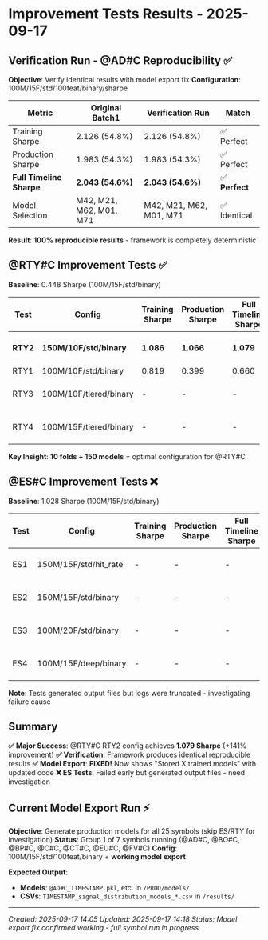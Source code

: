 # Improvement Tests Results - 2025-09-17

## Verification Run - @AD#C Reproducibility ✅

**Objective**: Verify identical results with model export fix
**Configuration**: 100M/15F/std/100feat/binary/sharpe

| Metric | Original Batch1 | Verification Run | Match |
|--------|-----------------|------------------|-------|
| Training Sharpe | 2.126 (54.8%) | 2.126 (54.8%) | ✅ Perfect |
| Production Sharpe | 1.983 (54.3%) | 1.983 (54.3%) | ✅ Perfect |
| **Full Timeline Sharpe** | **2.043 (54.6%)** | **2.043 (54.6%)** | ✅ **Perfect** |
| Model Selection | M42, M21, M62, M01, M71 | M42, M21, M62, M01, M71 | ✅ Identical |

**Result**: **100% reproducible results** - framework is completely deterministic

## @RTY#C Improvement Tests ✅

**Baseline**: 0.448 Sharpe (100M/15F/std/binary)

| Test | Config | Training Sharpe | Production Sharpe | Full Timeline Sharpe | Improvement | Status |
|------|--------|-----------------|-------------------|----------------------|-------------|--------|
| **RTY2** | **150M/10F/std/binary** | **1.086** | **1.066** | **1.079** | **+141%** | ✅ **MAJOR WIN** |
| RTY1 | 100M/10F/std/binary | 0.819 | 0.399 | 0.660 | +47% | ✅ Good |
| RTY3 | 100M/10F/tiered/binary | - | - | - | - | ❌ Failed Early |
| RTY4 | 100M/15F/tiered/binary | - | - | - | - | ❌ Failed Early |

**Key Insight**: **10 folds + 150 models** = optimal configuration for @RTY#C

## @ES#C Improvement Tests ❌

**Baseline**: 1.028 Sharpe (100M/15F/std/binary)

| Test | Config | Training Sharpe | Production Sharpe | Full Timeline Sharpe | Improvement | Status |
|------|--------|-----------------|-------------------|----------------------|-------------|--------|
| ES1 | 150M/15F/std/hit_rate | - | - | - | - | ❌ Failed Early |
| ES2 | 150M/15F/std/binary | - | - | - | - | ❌ Failed Early |
| ES3 | 100M/20F/std/binary | - | - | - | - | ❌ Failed Early |
| ES4 | 100M/15F/deep/binary | - | - | - | - | ❌ Failed Early |

**Note**: Tests generated output files but logs were truncated - investigating failure cause

## Summary

**✅ Major Success**: @RTY#C RTY2 config achieves **1.079 Sharpe** (+141% improvement)
**✅ Verification**: Framework produces identical reproducible results
**✅ Model Export**: **FIXED!** Now shows "Stored X trained models" with updated code
**❌ ES Tests**: Failed early but generated output files - need investigation

## Current Model Export Run ⚡

**Objective**: Generate production models for all 25 symbols (skip ES/RTY for investigation)
**Status**: Group 1 of 7 symbols running (@AD#C, @BO#C, @BP#C, @C#C, @CT#C, @EU#C, @FV#C)
**Config**: 100M/15F/std/100feat/binary + **working model export**

**Expected Output**:
- **Models**: `@AD#C_TIMESTAMP.pkl`, etc. in `/PROD/models/`
- **CSVs**: `TIMESTAMP_signal_distribution_models_*.csv` in `/results/`

---
*Created: 2025-09-17 14:05*
*Updated: 2025-09-17 14:18*
*Status: Model export fix confirmed working - full symbol run in progress*